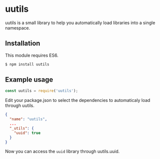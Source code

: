 # uutils

uutils is a small library to help you automatically load libraries into a single namespace. 

## Installation

This module requires ES6.

```sh
$ npm install uutils
```

## Example usage

```js
const uutils = require('uutils');
```

Edit your package.json to select the dependencies to automaticaly load through uutils.

```json
{
  "name": "uutils",
  ...
  "_utils": {
    "uuid": true
  }
}
```

Now you can access the `uuid` library through uutils.uuid. 